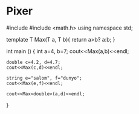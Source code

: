# Pixer

#include <iostream>
#include <math.h>
using namespace std;

template<class T>
T Max(T a, T b){
	return a>b? a:b; 
}


int main () {
	int a=4, b=7;
	cout<<Max(a,b)<<endl;
	
	double c=4.2, d=4.7;
	cout<<Max(c,d)<<endl;
	
	string e="salom", f="dunyo";
	cout<<Max(e,f)<<endl;
	
	cout<<Max<double>(a,d)<<endl;
}
